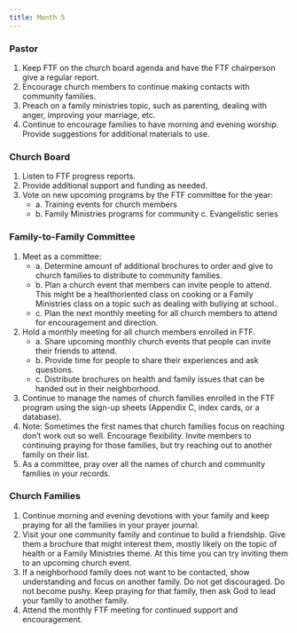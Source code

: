 ```yaml
---
title: Month 5
---
```


### Pastor

1. Keep FTF on the church board agenda and have the FTF chairperson give a regular report.
2. Encourage church members to continue making contacts with community families.
3. Preach on a family ministries topic, such as parenting, dealing with anger, improving your marriage, etc.
4. Continue to encourage families to have morning and evening worship. Provide suggestions for additional materials to use.

### Church Board

1. Listen to FTF progress reports.
2. Provide additional support and funding as needed.
3. Vote on new upcoming programs by the FTF committee for the year:
   - a. Training events for church members
   - b. Family Ministries programs for community c. Evangelistic series

### Family-to-Family Committee

1. Meet as a committee:
   - a. Determine amount of additional brochures to order and give to church families to distribute to community families.
   - b. Plan a church event that members can invite people to attend. This might be a healthoriented class on cooking or a Family Ministries class on a topic such as dealing with bullying at school..
   - c. Plan the next monthly meeting for all church members to attend for encouragement and direction.
2. Hold a monthly meeting for all church members enrolled in FTF.
   - a. Share upcoming monthly church events that people can invite their friends to attend.
   - b. Provide time for people to share their experiences and ask questions.
   - c. Distribute brochures on health and family issues that can be handed out in their neighborhood.
3. Continue to manage the names of church families enrolled in the FTF program using the sign-up sheets (Appendix C, index cards, or a database).
4. Note: Sometimes the first names that church families focus on reaching don’t work out so well. Encourage flexibility. Invite members to continuing praying for those families, but try reaching out to another family on their list.
5. As a committee, pray over all the names of church and community families in your records.

### Church Families

1. Continue morning and evening devotions with your family and keep praying for all the families in your prayer journal.
2. Visit your one community family and continue to build a friendship. Give them a brochure that might interest them, mostly likely on the topic of health or a Family Ministries theme. At this time you can try inviting them to an upcoming church event.
3. If a neighborhood family does not want to be contacted, show understanding and focus on another family. Do not get discouraged. Do not become pushy. Keep praying for that family, then ask God to lead your family to another family.
4. Attend the monthly FTF meeting for continued support and encouragement.